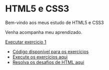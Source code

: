 # HTML5 e CSS3
 Bem-vindo aos meus estudo de HTML5 e CSS3

Venha acompanha meu aprendizado.

<a href="https://igorcesargo.github.io/html-css/exercicios/ex002/index.html">Executar exercicio 1</a>


* [Código disponível para os exercícios](https://igorcesargo.github.io/html-css/exercicios/)
* [Execute os exercícios aqui](https://gustavoguanabara.github.io/html-css/exercicios/)
* [Resolva os desafios de HTML aqui](https://github.com/gustavoguanabara/html-css/tree/master/desafios)